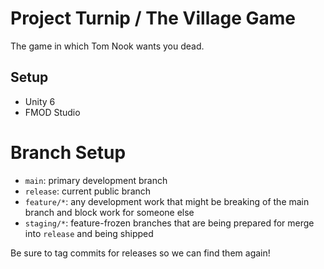 # Project Turnip / The Village Game

The game in which Tom Nook wants you dead.

## Setup

* Unity 6
* FMOD Studio

# Branch Setup

* `main`: primary development branch
* `release`: current public branch
* `feature/*`: any development work that might be breaking of the main branch and block work for someone else
* `staging/*`: feature-frozen branches that are being prepared for merge into `release` and being shipped

Be sure to tag commits for releases so we can find them again!

